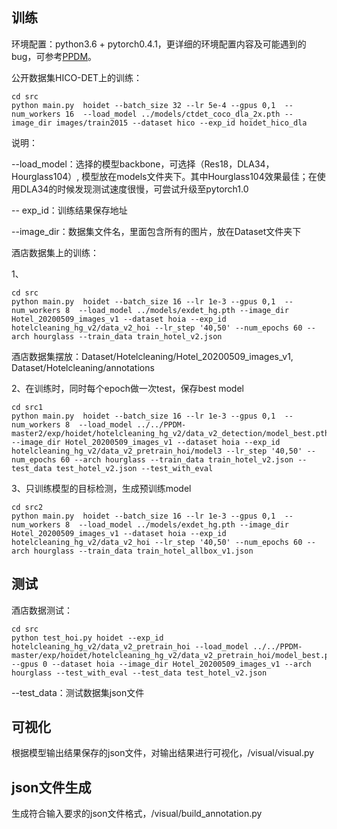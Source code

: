 ## 训练
环境配置：python3.6 + pytorch0.4.1，更详细的环境配置内容及可能遇到的bug，可参考[PPDM](https://km.sankuai.com/space/~fengqi06 "PPDM")。

公开数据集HICO-DET上的训练：


    cd src
    python main.py  hoidet --batch_size 32 --lr 5e-4 --gpus 0,1  --num_workers 16  --load_model ../models/ctdet_coco_dla_2x.pth --image_dir images/train2015 --dataset hico --exp_id hoidet_hico_dla

说明：

--load_model：选择的模型backbone，可选择（Res18，DLA34，Hourglass104）, 模型放在models文件夹下。其中Hourglass104效果最佳；在使用DLA34的时候发现测试速度很慢，可尝试升级至pytorch1.0

-- exp_id：训练结果保存地址

--image_dir：数据集文件名，里面包含所有的图片，放在Dataset文件夹下

酒店数据集上的训练：

1、


    cd src
    python main.py  hoidet --batch_size 16 --lr 1e-3 --gpus 0,1  --num_workers 8  --load_model ../models/exdet_hg.pth --image_dir Hotel_20200509_images_v1 --dataset hoia --exp_id hotelcleaning_hg_v2/data_v2_hoi --lr_step '40,50' --num_epochs 60 --arch hourglass --train_data train_hotel_v2.json
酒店数据集摆放：Dataset/Hotelcleaning/Hotel_20200509_images_v1, Dataset/Hotelcleaning/annotations

2、在训练时，同时每个epoch做一次test，保存best model


    cd src1
    python main.py  hoidet --batch_size 16 --lr 1e-3 --gpus 0,1  --num_workers 8  --load_model ../../PPDM-master2/exp/hoidet/hotelcleaning_hg_v2/data_v2_detection/model_best.pth --image_dir Hotel_20200509_images_v1 --dataset hoia --exp_id hotelcleaning_hg_v2/data_v2_pretrain_hoi/model3 --lr_step '40,50' --num_epochs 60 --arch hourglass --train_data train_hotel_v2.json --test_data test_hotel_v2.json --test_with_eval
3、只训练模型的目标检测，生成预训练model


    cd src2
    python main.py  hoidet --batch_size 16 --lr 1e-3 --gpus 0,1  --num_workers 8  --load_model ../models/exdet_hg.pth --image_dir Hotel_20200509_images_v1 --dataset hoia --exp_id hotelcleaning_hg_v2/data_v2_hoi --lr_step '40,50' --num_epochs 60 --arch hourglass --train_data train_hotel_allbox_v1.json
## 测试
酒店数据测试：


    cd src
    python test_hoi.py hoidet --exp_id hotelcleaning_hg_v2/data_v2_pretrain_hoi --load_model ../../PPDM-master/exp/hoidet/hotelcleaning_hg_v2/data_v2_pretrain_hoi/model_best.pth --gpus 0 --dataset hoia --image_dir Hotel_20200509_images_v1 --arch hourglass --test_with_eval --test_data test_hotel_v2.json

--test_data：测试数据集json文件

## 可视化
根据模型输出结果保存的json文件，对输出结果进行可视化，/visual/visual.py

## json文件生成

生成符合输入要求的json文件格式，/visual/build_annotation.py
